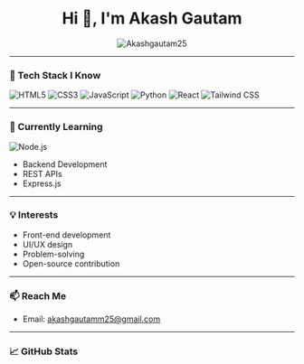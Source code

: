 <h1 align="center">Hi 👋, I'm Akash Gautam</h1>
<p align="center">
  <img src="https://komarev.com/ghpvc/?username=Akashgautam25&label=Profile%20views&color=0e75b6&style=flat" alt="Akashgautam25" />
</p>

---

### 🌱 Tech Stack I Know

![HTML5](https://img.shields.io/badge/HTML5-E34F26?style=flat&logo=html5&logoColor=white)
![CSS3](https://img.shields.io/badge/CSS3-1572B6?style=flat&logo=css3&logoColor=white)
![JavaScript](https://img.shields.io/badge/JavaScript-F7DF1E?style=flat&logo=javascript&logoColor=black)
![Python](https://img.shields.io/badge/Python-3776AB?style=flat&logo=python&logoColor=white)
![React](https://img.shields.io/badge/React-20232A?style=flat&logo=react&logoColor=61DAFB)
![Tailwind CSS](https://img.shields.io/badge/TailwindCSS-38B2AC?style=flat&logo=tailwind-css&logoColor=white)

---

### 🚀 Currently Learning

![Node.js](https://img.shields.io/badge/Node.js-339933?style=flat&logo=nodedotjs&logoColor=white)
- Backend Development
- REST APIs
- Express.js

---

### 💡 Interests

- Front-end development  
- UI/UX design  
- Problem-solving  
- Open-source contribution

---

### 📫 Reach Me

- Email: akashgautamm25@gmail.com  

---

### 📈 GitHub Stats


